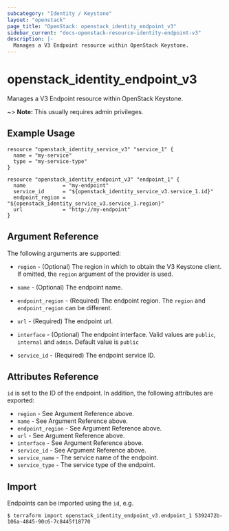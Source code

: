 ```yaml
---
subcategory: "Identity / Keystone"
layout: "openstack"
page_title: "OpenStack: openstack_identity_endpoint_v3"
sidebar_current: "docs-openstack-resource-identity-endpoint-v3"
description: |-
  Manages a V3 Endpoint resource within OpenStack Keystone.
---
```


# openstack\_identity\_endpoint\_v3

Manages a V3 Endpoint resource within OpenStack Keystone.

~> **Note:** This usually requires admin privileges.

## Example Usage

```hcl
resource "openstack_identity_service_v3" "service_1" {
  name = "my-service"
  type = "my-service-type"
}

resource "openstack_identity_endpoint_v3" "endpoint_1" {
  name            = "my-endpoint"
  service_id      = "${openstack_identity_service_v3.service_1.id}"
  endpoint_region = "${openstack_identity_service_v3.service_1.region}"
  url             = "http://my-endpoint"
}
```

## Argument Reference

The following arguments are supported:

* `region` - (Optional) The region in which to obtain the V3 Keystone client.
  If omitted, the `region` argument of the provider is used.

* `name` - (Optional) The endpoint name.

* `endpoint_region` - (Required) The endpoint region. The `region` and
  `endpoint_region` can be different.

* `url` - (Required) The endpoint url.

* `interface` - (Optional) The endpoint interface. Valid values are `public`,
  `internal` and `admin`. Default value is `public`

* `service_id` - (Required) The endpoint service ID.

## Attributes Reference

`id` is set to the ID of the endpoint. In addition, the following attributes are
exported:

* `region` - See Argument Reference above.
* `name` - See Argument Reference above.
* `endpoint_region` - See Argument Reference above.
* `url` - See Argument Reference above.
* `interface` - See Argument Reference above.
* `service_id` - See Argument Reference above.
* `service_name` - The service name of the endpoint.
* `service_type` - The service type of the endpoint.

## Import

Endpoints can be imported using the `id`, e.g.

```
$ terraform import openstack_identity_endpoint_v3.endpoint_1 5392472b-106a-4845-90c6-7c8445f18770
```
